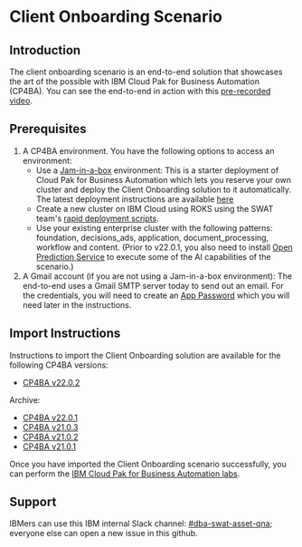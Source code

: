 # Client Onboarding Scenario

## Introduction

The client onboarding scenario is an end-to-end solution that showcases the art of the possible with IBM Cloud Pak for Business Automation (CP4BA). You can see the end-to-end in action with this [pre-recorded video](http://ibm.biz/cp4ba-overview-video).

## Prerequisites

1. A CP4BA environment. You have the following options to access an environment:
   - Use a [Jam-in-a-box](https://techzone.ibm.com/collection/jam-in-a-box-for-business-automation) environment: This is a starter deployment of Cloud Pak for Business Automation which lets you reserve your own cluster and deploy the Client Onboarding solution to it automatically. The latest deployment instructions are available [here](https://github.com/IBM/cp4ba-client-onboarding-scenario/blob/main/22.0.2/DeployingClientOnboarding2202.md)
   - Create a new cluster on IBM Cloud using ROKS using the SWAT team's [rapid deployment scripts](https://github.com/IBM/cp4ba-rapid-deployment).
   - Use your existing enterprise cluster with the following patterns: foundation, decisions_ads, application, document_processing, workflow and content. (Prior to v22.0.1, you also need to install [Open Prediction Service](https://github.com/IBM/open-prediction-service-hub/tree/main/ops-implementations/ads-ml-service) to execute some of the AI capabilities of the scenario.)
2. A Gmail account (if you are not using a Jam-in-a-box environment): The end-to-end uses a Gmail SMTP server today to send out an email. For the credentials, you will need to create an [App Password](https://support.google.com/accounts/answer/185833?hl=en) which you will need later in the instructions.

## Import Instructions

Instructions to import the Client Onboarding solution are available for the following CP4BA versions:

- [CP4BA v22.0.2](https://github.com/IBM/cp4ba-client-onboarding-scenario/blob/main/22.0.2/DeployingClientOnboarding2202.md)



Archive:

- [CP4BA v22.0.1](/22.0.1)
- [CP4BA v21.0.3](/21.0.3)
- [CP4BA v21.0.2](/21.0.2)
- [CP4BA v21.0.1](/21.0.1)

Once you have imported the Client Onboarding scenario successfully, you can perform the [IBM Cloud Pak for Business Automation labs](https://github.com/IBM/cp4ba-labs).

## Support

IBMers can use this IBM internal Slack channel: [#dba-swat-asset-qna](**https://ibm-cloud.slack.com/archives/C026TD1SGCA**); everyone else can open a new issue in this github. 




